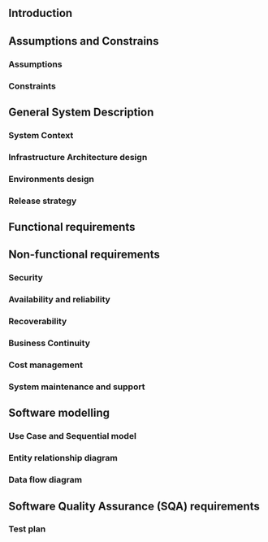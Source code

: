 ## Introduction

<!-- TODO: Provide a Product Description.

- Describe why the software (or upgrade) is being developed,  
- List the most important features and capabilities,  
- What is the software project intended to accomplish (objectives) 

This section should also summarize the decision to develop software of a particular type. 
For some software types, certain sections are not applicable
 -->


## Assumptions and Constrains

### Assumptions

<!-- TODO: Provide a list of assumptions that are made in the design of the software.

Assumptions are statements about future situations, beyond the control of the project, 
whose outcome influence the success of a project. Identify basic assumptions upon which 
the specific software requirements depend such that if the assumptions change, the 
requirements also change.

Assumptions include:  
- Availability of a hardware / software platform  
- Developments in technology  
- Availability of personnel 
- Availability of specific equipment
 -->

### Constraints

<!-- TODO: Provide a list of constraints that are imposed on the design of the software.

Constraints are conditions outside the control of the project that limit the design 
alternatives. Describe any high level items that limit the developer's options for designing 
the software such as: 
- Standards (including hardware and software) Imposed on the Solution  
- Schedule  
- Budget  
- Preferred Software Programming Language(s)  
- Required Development Tools  
- Handling of Security Requirements (if any)  
- Potential Risks 
- Policy and Regulation
 -->

## General System Description

### System Context

<!-- TODO: Describe the functions of each component and identify the respective interfaces (frontend, backend, database)
 -->

### Infrastructure Architecture design

<!-- TODO: Draw a diagram that depicts the infrastructure architecture design of the system for each environment. Below, provide a description of all the necessary components, include a description of the configuration that will be enabled for each infrastructure component.

Reference links:
- Basic web application: https://learn.microsoft.com/en-us/azure/architecture/web-apps/app-service/architectures/basic-web-app
- Scalable web and mobile applications using Azure Database for PostgreSQL: https://learn.microsoft.com/en-us/azure/architecture/solution-ideas/articles/scalable-web-and-mobile-applications-using-azure-database-for-postgresql
- Azure Well-Architected Framework perspective on Azure App Service (Web Apps): https://learn.microsoft.com/en-us/azure/well-architected/service-guides/app-service-web-apps
- Azure Well-Architected Framework review - Azure Database for PostgreSQL: https://learn.microsoft.com/en-us/azure/well-architected/service-guides/postgresql
- Azure App Service: https://learn.microsoft.com/en-us/azure/app-service/overview
- Azure Database for PostgreSQL: https://learn.microsoft.com/en-us/azure/postgresql/flexible-server/service-overview
-->

### Environments design

<!-- TODO: Describe the environments the proposed system requires: local development environment, cloud  development environment and user acceptance test environment.

Describe the purpose of each environments and the components they are made of.
-->

### Release strategy

<!-- TODO: Describe how you have designed your release strategy. Include a description of the elements you need in order to deploy your code and infrastructure to each of the environments you have defined.
-->
## Functional requirements

<!-- TODO: describe 20 functional requirements. These requirements should describe high-level business functions performed by the system. Each requirement should be uniquely numbered and identified for traceability.  
- Describe engineering algorithms and business rules to be used in general terms  
- Describe sources of inputs (manual data entry, read files, etc.) 
- Describe the range of validity of input and validation  
- Describe any processing requirements: such as validity checks, sequence of operations, error handling, or responses to abnormal situations and degraded operations  
- Describe the outputs required: such as report formats, plotting, etc. 
- Requirements Traceability Matrix: A Requirements Traceability Matrix (RTM) helps track the requirements and features of the software throughout the software process.
-->

## Non-functional requirements

### Security

<!-- TODO: describe 5 non functional requirements for application system security controls applied for each environment;

Reference links:
- Azure App Service: https://learn.microsoft.com/en-us/azure/app-service/overview-security
- Azure Database for PostgreSQL: https://learn.microsoft.com/en-us/azure/postgresql/flexible-server/concepts-security
-->

### Availability and reliability

<!-- TODO: describe 5 non functional requirements for system availability, which is the time when the application must be available for use and times that are most acceptable for maintenance; and for system reliability, which is the probability that the system will operate without failure over a specified time period. Reliability aims to minimize system failures and downtime, while availability aims to maximize operational time.

Reference links:
- Service Level Agreements (SLA) for Azure Services: https://www.microsoft.com/licensing/docs/view/Service-Level-Agreements-SLA-for-Online-Services?lang=1
- Product availability: https://azure.microsoft.com/en-us/explore/global-infrastructure/products-by-region/
- Azure reliability documentation: https://learn.microsoft.com/en-us/azure/reliability/overview
- Reliability guides by service: https://learn.microsoft.com/en-us/azure/reliability/overview-reliability-guidance
- Azure App Service: https://learn.microsoft.com/en-us/azure/reliability/reliability-app-service?tabs=cli#availability-zone-support
- PostgreSQL: https://learn.microsoft.com/en-us/azure/reliability/reliability-postgresql-flexible-server

-->

### Recoverability

<!-- TODO: describe 5 non functional requirements for system recoverability, which is the ability to restore the system to a specified operational level after a disaster or other failure. Recoverability aims to minimize the time and data lost during a system failure.

Reference links:
- Disaster recovery overview: https://learn.microsoft.com/en-us/azure/reliability/disaster-recovery-overview
- Azure App Service: https://learn.microsoft.com/en-us/azure/reliability/reliability-app-service?tabs=cli#availability-zone-support
- PostgreSQL: https://learn.microsoft.com/en-us/azure/reliability/reliability-postgresql-flexible-server
-->

### Business Continuity

<!-- TODO: describe 5 non functional requirements for business continuity, which is the ability of an organization to maintain essential functions during, as well as after, a disaster has occurred. Business continuity aims to minimize the impact of a disaster on the organization.

Reference links:
- Business Continuity Management Program: https://learn.microsoft.com/en-us/azure/reliability/business-continuity-management-program
-->

### Cost management

<!-- TODO: describe 5 non functional requirements for cost management, which is the process of planning and controlling the budget of a project or business. Cost management aims to minimize the cost of the project or business.

Reference links:
- Gets started: Manage cloud costs: https://learn.microsoft.com/en-us/azure/cloud-adoption-framework/get-started/manage-costs
- Azure App Service: https://azure.microsoft.com/en-us/pricing/details/app-service/linux
- PostgreSQL: https://azure.microsoft.com/en-us/pricing/details/postgresql/flexible-server/
-->

### System maintenance and support

<!-- TODO: describe 5 non functional requirements for system maintenance and support, which is the process of maintaining and supporting the system for end users in production. System maintenance and support aims to minimize the time and effort required to maintain and support the system.

Reference links:
- Azure Monitor overview: https://learn.microsoft.com/en-us/azure/azure-monitor/overview
- Azure Application Insights overview: https://learn.microsoft.com/en-us/azure/azure-monitor/app/app-insights-overview
- Overview of Log Analytics in Azure Monitor: https://learn.microsoft.com/en-us/azure/azure-monitor/logs/log-analytics-overview
- Apply design principles and advanced operations: https://learn.microsoft.com/en-us/azure/cloud-adoption-framework/manage/design-principles
- Workload operations in cloud management: https://learn.microsoft.com/en-us/azure/cloud-adoption-framework/manage/considerations/workload

-->

## Software modelling

### Use Case and Sequential model

<!-- TODO: Add at least 3 use case and sequence diagram/s and explain each use case. This sample table can be useful to qualify each use case.

| Use Case Name | Register User |
| --- | --- |
| Summary | In order to get personalized or restricted information, place orders or do other specialized transactions a new user must register a username and password.
| Basic Flow |  <ol><li> The use case start when a user indicates that he wants to register.</li><li>The system requests a username and password.</li><li>The user enters a username and password.</li><li>The system checks that the username does not duplicate any existing registered usernames.</li><li>The system requests a name (*), street, city, state, zipcode(*), phone and email address. Items marked by (*) are required.</li><li>The user enters the information.</li><li>The system determines the user's location and access level and stores all user information.</li><li>The system executes use case Register Preferences.</li><li>The system starts a login session and displays a welcome message based on the user's preferences.</li></ol>
| Alternative Flows | <ul><li>Step 4: If the username duplicates an existing username the system displays a message and the use case goes back to step 2.</li><li>Step 5: If the user does not enter a required field, a message is displayed and the use case repeats step 4.
| Extension Points | Register Preferences
| Preconditions | none |
| Postconditions | The user can now obtain data and perform functions according to his registered access level.
| Business Rules | <ul><li>A registered user's location is the SBE location nearest his zip code.</li><li>Access levels are</li><ul><li>0: A user can access only data classification 0</li><li>1: The user can access data classification <= 1</li><li>2: The user can access data classification <= 2</li></ul></li></ul><br/>The default access level is 0

Reference links:
- Visual paradigm: https://online.visual-paradigm.com/app/diagrams/

-->

### Entity relationship diagram

<!-- TODO: Add an entity relationship diagram that represents the data model of the system. -->

### Data flow diagram

<!-- TODO: Add a data flow diagram that represents the data flow of the system. -->

## Software Quality Assurance (SQA) requirements

### Test plan

<!-- TODO: The following Test Plan sections contain a project-specific description of testing for this project.
- Testing Approach: A general overview of the plan for testing the entire system is given here. Included are how each major group of software features will be tested, major testing activities, techniques, and testing tools to be used.
- Tests to be Performed: This describe a detailed explanation of the tests that have been developed for the system, including links to each of the tests and to the test results.
-->
